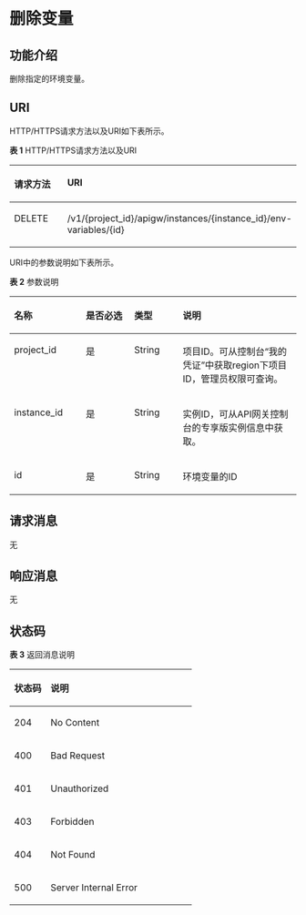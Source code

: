 # 删除变量<a name="apig-phapi-180713059"></a>

## 功能介绍<a name="section55943762"></a>

删除指定的环境变量。

## URI<a name="section33731811"></a>

HTTP/HTTPS请求方法以及URI如下表所示。

**表 1**  HTTP/HTTPS请求方法以及URI

<a name="table19729176"></a>
<table><thead align="left"><tr id="row5771036"><th class="cellrowborder" valign="top" width="20%" id="mcps1.2.3.1.1"><p id="p64800780"><a name="p64800780"></a><a name="p64800780"></a>请求方法</p>
</th>
<th class="cellrowborder" valign="top" width="80%" id="mcps1.2.3.1.2"><p id="p14371808"><a name="p14371808"></a><a name="p14371808"></a>URI</p>
</th>
</tr>
</thead>
<tbody><tr id="row23265793"><td class="cellrowborder" valign="top" width="20%" headers="mcps1.2.3.1.1 "><p id="p5481046"><a name="p5481046"></a><a name="p5481046"></a>DELETE</p>
</td>
<td class="cellrowborder" valign="top" width="80%" headers="mcps1.2.3.1.2 "><p id="p41311559"><a name="p41311559"></a><a name="p41311559"></a>/v1/{project_id}/apigw/instances/{instance_id}/env-variables/{id}</p>
</td>
</tr>
</tbody>
</table>

URI中的参数说明如下表所示。

**表 2**  参数说明

<a name="table57902014"></a>
<table><thead align="left"><tr id="row49206371"><th class="cellrowborder" valign="top" width="25%" id="mcps1.2.5.1.1"><p id="p26293128"><a name="p26293128"></a><a name="p26293128"></a>名称</p>
</th>
<th class="cellrowborder" valign="top" width="16.88%" id="mcps1.2.5.1.2"><p id="p49368609"><a name="p49368609"></a><a name="p49368609"></a>是否必选</p>
</th>
<th class="cellrowborder" valign="top" width="16.88%" id="mcps1.2.5.1.3"><p id="p39434391"><a name="p39434391"></a><a name="p39434391"></a>类型</p>
</th>
<th class="cellrowborder" valign="top" width="41.24%" id="mcps1.2.5.1.4"><p id="p40069073"><a name="p40069073"></a><a name="p40069073"></a>说明</p>
</th>
</tr>
</thead>
<tbody><tr id="row5174185312484"><td class="cellrowborder" valign="top" width="25%" headers="mcps1.2.5.1.1 "><p id="p55878963"><a name="p55878963"></a><a name="p55878963"></a>project_id</p>
</td>
<td class="cellrowborder" valign="top" width="16.88%" headers="mcps1.2.5.1.2 "><p id="p29902160"><a name="p29902160"></a><a name="p29902160"></a>是</p>
</td>
<td class="cellrowborder" valign="top" width="16.88%" headers="mcps1.2.5.1.3 "><p id="p6155914"><a name="p6155914"></a><a name="p6155914"></a>String</p>
</td>
<td class="cellrowborder" valign="top" width="41.24%" headers="mcps1.2.5.1.4 "><p id="p28867016"><a name="p28867016"></a><a name="p28867016"></a>项目ID。可从控制台“我的凭证”中获取region下项目ID，管理员权限可查询。</p>
</td>
</tr>
<tr id="row59983521482"><td class="cellrowborder" valign="top" width="25%" headers="mcps1.2.5.1.1 "><p id="p1780913159538"><a name="p1780913159538"></a><a name="p1780913159538"></a>instance_id</p>
</td>
<td class="cellrowborder" valign="top" width="16.88%" headers="mcps1.2.5.1.2 "><p id="p9809215115310"><a name="p9809215115310"></a><a name="p9809215115310"></a>是</p>
</td>
<td class="cellrowborder" valign="top" width="16.88%" headers="mcps1.2.5.1.3 "><p id="p1280914152538"><a name="p1280914152538"></a><a name="p1280914152538"></a>String</p>
</td>
<td class="cellrowborder" valign="top" width="41.24%" headers="mcps1.2.5.1.4 "><p id="p1880914157537"><a name="p1880914157537"></a><a name="p1880914157537"></a>实例ID，可从API网关控制台的专享版实例信息中获取。</p>
</td>
</tr>
<tr id="row24369463"><td class="cellrowborder" valign="top" width="25%" headers="mcps1.2.5.1.1 "><p id="p27769523"><a name="p27769523"></a><a name="p27769523"></a>id</p>
</td>
<td class="cellrowborder" valign="top" width="16.88%" headers="mcps1.2.5.1.2 "><p id="p34738858"><a name="p34738858"></a><a name="p34738858"></a>是</p>
</td>
<td class="cellrowborder" valign="top" width="16.88%" headers="mcps1.2.5.1.3 "><p id="p62384134"><a name="p62384134"></a><a name="p62384134"></a>String</p>
</td>
<td class="cellrowborder" valign="top" width="41.24%" headers="mcps1.2.5.1.4 "><p id="p19950127"><a name="p19950127"></a><a name="p19950127"></a>环境变量的ID</p>
</td>
</tr>
</tbody>
</table>

## 请求消息<a name="section35150849"></a>

无

## 响应消息<a name="section28646509"></a>

无

## 状态码<a name="section47922188"></a>

**表 3**  返回消息说明

<a name="table30502150"></a>
<table><thead align="left"><tr id="row53785576"><th class="cellrowborder" valign="top" width="20%" id="mcps1.2.3.1.1"><p id="p61664417"><a name="p61664417"></a><a name="p61664417"></a>状态码</p>
</th>
<th class="cellrowborder" valign="top" width="80%" id="mcps1.2.3.1.2"><p id="p28761850"><a name="p28761850"></a><a name="p28761850"></a>说明</p>
</th>
</tr>
</thead>
<tbody><tr id="row48008475"><td class="cellrowborder" valign="top" width="20%" headers="mcps1.2.3.1.1 "><p id="p63481261"><a name="p63481261"></a><a name="p63481261"></a>204</p>
</td>
<td class="cellrowborder" valign="top" width="80%" headers="mcps1.2.3.1.2 "><p id="p41708503"><a name="p41708503"></a><a name="p41708503"></a>No Content</p>
</td>
</tr>
<tr id="row39832213"><td class="cellrowborder" valign="top" width="20%" headers="mcps1.2.3.1.1 "><p id="p5183831"><a name="p5183831"></a><a name="p5183831"></a>400</p>
</td>
<td class="cellrowborder" valign="top" width="80%" headers="mcps1.2.3.1.2 "><p id="p19149641153911"><a name="p19149641153911"></a><a name="p19149641153911"></a>Bad Request</p>
</td>
</tr>
<tr id="row20916985"><td class="cellrowborder" valign="top" width="20%" headers="mcps1.2.3.1.1 "><p id="p16554262"><a name="p16554262"></a><a name="p16554262"></a>401</p>
</td>
<td class="cellrowborder" valign="top" width="80%" headers="mcps1.2.3.1.2 "><p id="p65826835"><a name="p65826835"></a><a name="p65826835"></a>Unauthorized</p>
</td>
</tr>
<tr id="row55570605"><td class="cellrowborder" valign="top" width="20%" headers="mcps1.2.3.1.1 "><p id="p4925150"><a name="p4925150"></a><a name="p4925150"></a>403</p>
</td>
<td class="cellrowborder" valign="top" width="80%" headers="mcps1.2.3.1.2 "><p id="p63392835"><a name="p63392835"></a><a name="p63392835"></a>Forbidden</p>
</td>
</tr>
<tr id="row33664604"><td class="cellrowborder" valign="top" width="20%" headers="mcps1.2.3.1.1 "><p id="p42478443"><a name="p42478443"></a><a name="p42478443"></a>404</p>
</td>
<td class="cellrowborder" valign="top" width="80%" headers="mcps1.2.3.1.2 "><p id="p18201891"><a name="p18201891"></a><a name="p18201891"></a>Not Found</p>
</td>
</tr>
<tr id="row29599293"><td class="cellrowborder" valign="top" width="20%" headers="mcps1.2.3.1.1 "><p id="p48732548"><a name="p48732548"></a><a name="p48732548"></a>500</p>
</td>
<td class="cellrowborder" valign="top" width="80%" headers="mcps1.2.3.1.2 "><p id="p14947689"><a name="p14947689"></a><a name="p14947689"></a>Server Internal Error</p>
</td>
</tr>
</tbody>
</table>

